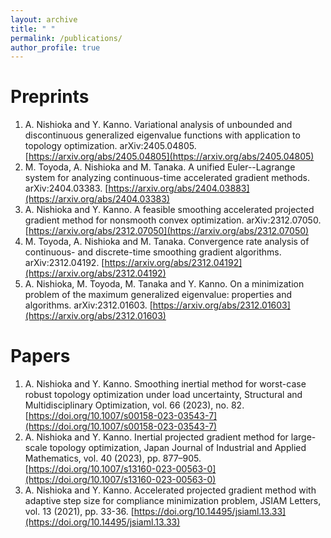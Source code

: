 ```yaml
---
layout: archive
title: " "
permalink: /publications/
author_profile: true
---
```


<!-- 
Preprint
======
 -->

Preprints
======
1. A. Nishioka and Y. Kanno. Variational analysis of unbounded and discontinuous generalized eigenvalue functions with application to topology optimization. arXiv:2405.04805.
 [https://arxiv.org/abs/2405.04805](https://arxiv.org/abs/2405.04805)
1. M. Toyoda, A. Nishioka and M. Tanaka. A unified Euler--Lagrange system for analyzing continuous-time accelerated gradient methods. arXiv:2404.03383.
 [https://arxiv.org/abs/2404.03883](https://arxiv.org/abs/2404.03383)
1. A. Nishioka and Y. Kanno. A feasible smoothing accelerated projected gradient method for nonsmooth convex optimization. arXiv:2312.07050.
 [https://arxiv.org/abs/2312.07050](https://arxiv.org/abs/2312.07050)
1. M. Toyoda, A. Nishioka and M. Tanaka. Convergence rate analysis of continuous- and discrete-time smoothing gradient algorithms. arXiv:2312.04192. 
 [https://arxiv.org/abs/2312.04192](https://arxiv.org/abs/2312.04192)
1. A. Nishioka, M. Toyoda, M. Tanaka and Y. Kanno. On a minimization problem of the maximum generalized eigenvalue: properties and algorithms. arXiv:2312.01603. 
 [https://arxiv.org/abs/2312.01603](https://arxiv.org/abs/2312.01603)

Papers
======
1. A. Nishioka and Y. Kanno. Smoothing inertial method for worst-case robust topology optimization under load uncertainty, Structural and Multidisciplinary Optimization, vol. 66 (2023), no. 82. [https://doi.org/10.1007/s00158-023-03543-7](https://doi.org/10.1007/s00158-023-03543-7)
1. A. Nishioka and Y. Kanno. Inertial projected gradient method for large-scale topology optimization, Japan Journal of Industrial and Applied Mathematics, vol. 40 (2023), pp. 877–905. [https://doi.org/10.1007/s13160-023-00563-0](https://doi.org/10.1007/s13160-023-00563-0)
1. A. Nishioka and Y. Kanno. Accelerated projected gradient method with adaptive step size for compliance minimization problem, JSIAM Letters, vol. 13 (2021), pp. 33-36. [https://doi.org/10.14495/jsiaml.13.33](https://doi.org/10.14495/jsiaml.13.33)

<!-- 
Proceedings
======
 -->
